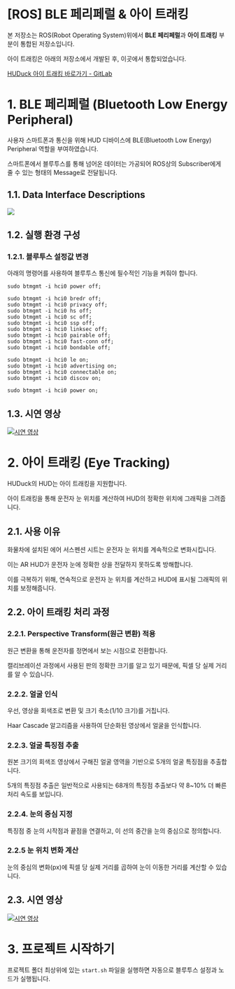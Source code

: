 # [ROS] BLE 페리페럴 & 아이 트래킹

본 저장소는 ROS(Robot Operating System)위에서 **BLE 페리페럴**과 **아이 트래킹** 부분이 통합된 저장소입니다.

아이 트래킹은 아래의 저장소에서 개발된 후, 이곳에서 통합되었습니다.

[HUDuck 아이 트래킹 바로가기 - GitLab](https://git.swmgit.org/swm-12/12_swm35/eye-tracking)

# 1. BLE 페리페럴 (Bluetooth Low Energy Peripheral)

사용자 스마트폰과 통신을 위해 HUD 디바이스에 BLE(Bluetooth Low Energy) Peripheral 역할을 부여하였습니다.

스마트폰에서 블루투스를 통해 넘어온 데이터는 가공되어 ROS상의 Subscriber에게 줄 수 있는 형태의 Message로 전달됩니다.

## 1.1. Data Interface Descriptions

<img src="https://git.swmgit.org/swm-12/12_swm35/applicationreceiver/-/raw/readme/readme_src/Peripheral%20Data%20Interface%20Description.png">

## 1.2. 실행 환경 구성

### 1.2.1. 블루투스 설정값 변경

아래의 명령어를 사용하여 블루투스 통신에 필수적인 기능을 켜줘야 합니다.

```
sudo btmgmt -i hci0 power off;

sudo btmgmt -i hci0 bredr off;
sudo btmgmt -i hci0 privacy off;
sudo btmgmt -i hci0 hs off;
sudo btmgmt -i hci0 sc off;
sudo btmgmt -i hci0 ssp off;
sudo btmgmt -i hci0 linksec off;
sudo btmgmt -i hci0 pairable off;
sudo btmgmt -i hci0 fast-conn off;
sudo btmgmt -i hci0 bondable off;

sudo btmgmt -i hci0 le on;
sudo btmgmt -i hci0 advertising on;
sudo btmgmt -i hci0 connectable on;
sudo btmgmt -i hci0 discov on;

sudo btmgmt -i hci0 power on;
```

## 1.3. 시연 영상

[![시연 영상](http://img.youtube.com/vi/qQFVhA9BBH8/0.jpg)](https://youtu.be/qQFVhA9BBH8)

# 2. 아이 트래킹 (Eye Tracking)

HUDuck의 HUD는 아이 트래킹을 지원합니다.

아이 트래킹을 통해 운전자 눈 위치를 계산하여 HUD의 정확한 위치에 그래픽을 그려줍니다. 

## 2.1. 사용 이유

화물차에 설치된 에어 서스펜션 시트는 운전자 눈 위치를 계속적으로 변화시킵니다.

이는 AR HUD가 운전자 눈에 정확한 상을 전달하지 못하도록 방해합니다.

이를 극복하기 위해, 연속적으로 운전자 눈 위치를 계산하고 HUD에 표시될 그래픽의 위치를 보정해줍니다.

## 2.2. 아이 트래킹 처리 과정

### 2.2.1. Perspective Transform(원근 변환) 적용

원근 변환을 통해 운전자를 정면에서 보는 시점으로 전환합니다.

캘리브레이션 과정에서 사용된 판의 정확한 크기를 알고 있기 때문에, 픽셀 당 실제 거리를 알 수 있습니다.

### 2.2.2. 얼굴 인식

우선, 영상을 회색조로 변환 및 크기 축소(1/10 크기)를 거칩니다.

Haar Cascade 알고리즘을 사용하여 단순화된 영상에서 얼굴을 인식합니다.

### 2.2.3. 얼굴 특징점 추출

원본 크기의 회색조 영상에서 구해진 얼굴 영역을 기반으로 5개의 얼굴 특징점을 추출합니다.

5개의 특징점 추출은 일반적으로 사용되는 68개의 특징점 추출보다 약 8~10% 더 빠른 처리 속도를 보입니다.

### 2.2.4. 눈의 중심 지정

특징점 중 눈의 시작점과 끝점을 연결하고, 이 선의 중간을 눈의 중심으로 정의합니다.

### 2.2.5 눈 위치 변화 계산

눈의 중심의 변화(px)에 픽셀 당 실제 거리를 곱하여 눈이 이동한 거리를 계산할 수 있습니다.

## 2.3. 시연 영상

[![시연 영상](http://img.youtube.com/vi/znCwhjIjWtA/0.jpg)](https://youtu.be/znCwhjIjWtA)

# 3. 프로젝트 시작하기

 프로젝트 폴더 최상위에 있는 `start.sh` 파일을 실행하면 자동으로 블루투스 설정과 노드가 실행됩니다.
